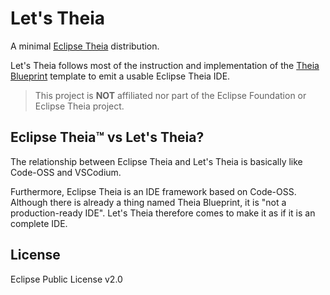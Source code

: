 # Let's Theia

A minimal [Eclipse Theia](https://theia-ide.org/) distribution.

Let's Theia follows most of the instruction and
implementation of the [Theia Blueprint](https://github.com/eclipse-theia/theia-blueprint) template
to emit a usable Eclipse Theia IDE.

> This project is **NOT** affiliated nor part of the Eclipse Foundation or Eclipse Theia project.

## Eclipse Theia™️ vs Let's Theia?

The relationship between Eclipse Theia and Let's Theia
is basically like Code-OSS and VSCodium.

Furthermore, Eclipse Theia is an IDE framework based on
Code-OSS. Although there is already a thing named
Theia Blueprint, it is "not a production-ready IDE".
Let's Theia therefore comes to make it as if it is an complete IDE.

## License

Eclipse Public License v2.0
